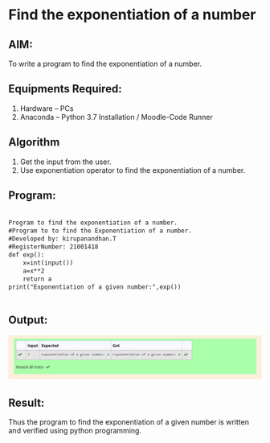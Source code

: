 # Find the exponentiation of a number

## AIM:
To write a program to find the exponentiation of a number.

## Equipments Required:
1. Hardware – PCs
2. Anaconda – Python 3.7 Installation / Moodle-Code Runner

## Algorithm
1. Get the input from the user.
2. Use exponentiation operator to find the exponentiation of a number.

## Program:
```

Program to find the exponentiation of a number.
#Program to to find the Exponentiation of a number.
#Developed by: kirupanandhan.T
#RegisterNumber: 21001418
def exp():
    x=int(input())
    a=x**2
    return a 
print("Exponentiation of a given number:",exp())


```

## Output:
![output](ex6.png)


## Result:
Thus the program to find the exponentiation of a given number is written and verified using python programming.

